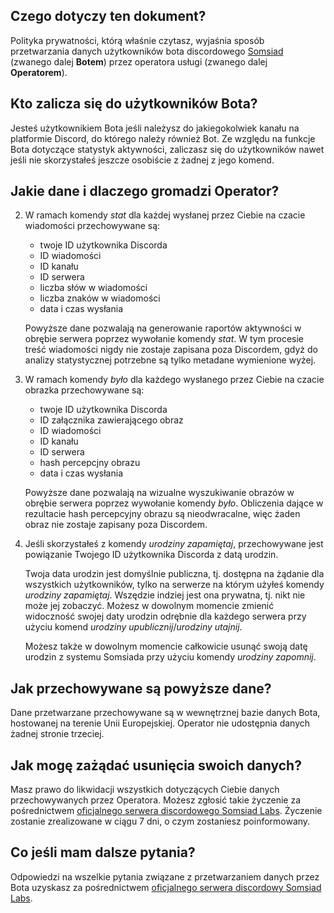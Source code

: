 ## Czego dotyczy ten dokument?

Polityka prywatności, którą właśnie czytasz, wyjaśnia sposób przetwarzania danych użytkowników bota discordowego [Somsiad](https://somsiad.net) (zwanego dalej **Botem**) przez operatora usługi (zwanego dalej **Operatorem**).

## Kto zalicza się do użytkowników Bota?

Jesteś użytkownikiem Bota jeśli należysz do jakiegokolwiek kanału na platformie Discord, do którego należy również Bot.
Ze względu na funkcje Bota dotyczące statystyk aktywności, zaliczasz się do użytkowników nawet jeśli nie skorzystałeś jeszcze osobiście z żadnej z jego komend.

## Jakie dane i dlaczego gromadzi Operator?

2. W ramach komendy _stat_ dla każdej wysłanej przez Ciebie na czacie wiadomości przechowywane są:

    - twoje ID użytkownika Discorda
    - ID wiadomości
    - ID kanału
    - ID serwera
    - liczba słów w wiadomości
    - liczba znaków w wiadomości
    - data i czas wysłania

    Powyższe dane pozwalają na generowanie raportów aktywności w obrębie serwera poprzez wywołanie komendy _stat_.
    W tym procesie treść wiadomości nigdy nie zostaje zapisana poza Discordem, gdyż do analizy statystycznej potrzebne są tylko metadane wymienione wyżej.

1. W ramach komendy _było_ dla każdego wysłanego przez Ciebie na czacie obrazka przechowywane są:

    - twoje ID użytkownika Discorda
    - ID załącznika zawierającego obraz
    - ID wiadomości
    - ID kanału
    - ID serwera
    - hash percepcjny obrazu
    - data i czas wysłania

    Powyższe dane pozwalają na wizualne wyszukiwanie obrazów w obrębie serwera poprzez wywołanie komendy _było_.
    Obliczenia dające w rezultacie hash percepcyjny obrazu są nieodwracalne, więc żaden obraz nie zostaje zapisany poza Discordem.

1. Jeśli skorzystałeś z komendy _urodziny zapamiętaj_, przechowywane jest powiązanie Twojego ID użytkownika Discorda z datą urodzin.

    Twoja data urodzin jest domyślnie publiczna, tj. dostępna na żądanie dla wszystkich użytkowników, tylko na serwerze na którym użyłeś komendy _urodziny zapamiętaj_. Wszędzie indziej jest ona prywatna, tj. nikt nie może jej zobaczyć. Możesz w dowolnym momencie zmienić widoczność swojej daty urodzin odrębnie dla każdego serwera przy użyciu komend _urodziny upublicznij_/_urodziny utajnij_.

    Możesz także w dowolnym momencie całkowicie usunąć swoją datę urodzin z systemu Somsiada przy użyciu komendy _urodziny zapomnij_.

## Jak przechowywane są powyższe dane?

Dane przetwarzane przechowywane są w wewnętrznej bazie danych Bota, hostowanej na terenie Unii Europejskiej. Operator nie udostępnia danych żadnej stronie trzeciej.

## Jak mogę zażądać usunięcia swoich danych?

Masz prawo do likwidacji wszystkich dotyczących Ciebie danych przechowywanych przez Operatora. Możesz zgłosić takie życzenie za pośrednictwem [oficjalnego serwera discordowego Somsiad Labs](http://discord.gg/xRCpDs7). Życzenie zostanie zrealizowane w ciągu 7 dni, o czym zostaniesz poinformowany.

## Co jeśli mam dalsze pytania?

Odpowiedzi na wszelkie pytania związane z przetwarzaniem danych przez Bota uzyskasz za pośrednictwem [oficjalnego serwera discordowy Somsiad Labs](http://discord.gg/xRCpDs7).
